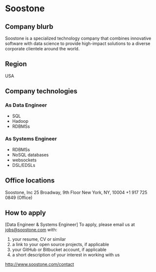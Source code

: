 # Soostone

## Company blurb
Soostone is a specialized technology company that combines innovative software with data science to provide high-impact solutions to a diverse corporate clientele around the world.

## Region
USA

## Company technologies
### As Data Engineer
- SQL
- Hadoop
- RDBMSs

### As Systems Engineer
- RDBMSs
- NoSQL databases
- websockets
- DSL/EDSLs

## Office locations
Soostone, Inc
25 Broadway, 9th Floor
New York, NY, 10004
+1 917 725 0849 (Office)

## How to apply
[Data Engineer & Systems Engineer]
To apply, please email us at jobs@soostone.com with:

1. your resume, CV or similar
2. a link to your open source projects, if applicable
3. your GitHub or Bitbucket account, if applicable
4. a short description of your interest in working with us

http://www.soostone.com/contact